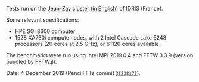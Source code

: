 Tests run on the [Jean-Zay cluster](http://www.idris.fr/jean-zay/jean-zay-presentation.html)
([in English](http://www.idris.fr/eng/jean-zay/cpu/jean-zay-cpu-hw-eng.html)) of
IDRIS (France).

Some relevant specifications:

- HPE SGI 8600 computer
- 1528 XA730i compute nodes, with 2 Intel Cascade Lake 6248 processors (20
  cores at 2.5 GHz), or 61120 cores available

The benchmarks were run using Intel MPI 2019.0.4 and FFTW 3.3.9 (version
bundled by FFTW.jl).

Date: 4 December 2019 (PencilFFTs commit
[`3f238172`](3f238172a62036104f535d7bb22933096458f9a8)).
